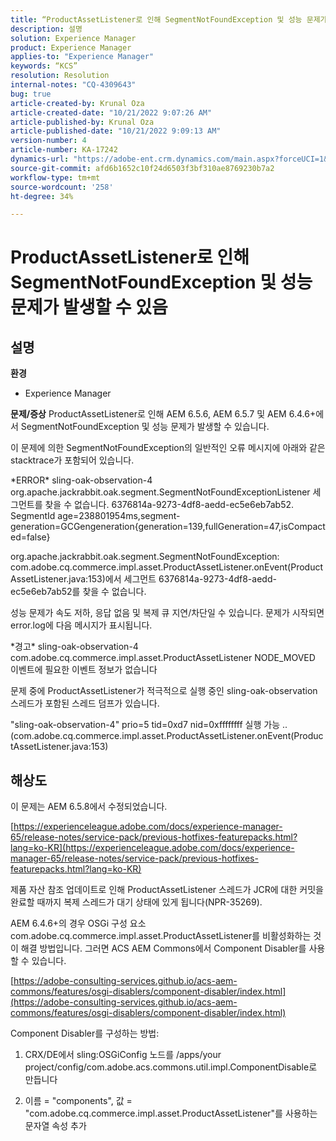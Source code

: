 ```yaml
---
title: “ProductAssetListener로 인해 SegmentNotFoundException 및 성능 문제가 발생할 수 있음”
description: 설명
solution: Experience Manager
product: Experience Manager
applies-to: "Experience Manager"
keywords: “KCS”
resolution: Resolution
internal-notes: "CQ-4309643"
bug: true
article-created-by: Krunal Oza
article-created-date: "10/21/2022 9:07:26 AM"
article-published-by: Krunal Oza
article-published-date: "10/21/2022 9:09:13 AM"
version-number: 4
article-number: KA-17242
dynamics-url: "https://adobe-ent.crm.dynamics.com/main.aspx?forceUCI=1&pagetype=entityrecord&etn=knowledgearticle&id=f9b60fc7-1f51-ed11-bba2-0022480867fb"
source-git-commit: afd6b1652c10f24d6503f3bf310ae8769230b7a2
workflow-type: tm+mt
source-wordcount: '258'
ht-degree: 34%

---
```


# ProductAssetListener로 인해 SegmentNotFoundException 및 성능 문제가 발생할 수 있음

## 설명

<b>환경</b>
- Experience Manager



<b>문제/증상</b>
ProductAssetListener로 인해 AEM 6.5.6, AEM 6.5.7 및 AEM 6.4.6+에서 SegmentNotFoundException 및 성능 문제가 발생할 수 있습니다.



이 문제에 의한 SegmentNotFoundException의 일반적인 오류 메시지에 아래와 같은 stacktrace가 포함되어 있습니다.

\*ERROR\* sling-oak-observation-4 org.apache.jackrabbit.oak.segment.SegmentNotFoundExceptionListener 세그먼트를 찾을 수 없습니다. 6376814a-9273-4df8-aedd-ec5e6eb7ab52. SegmentId age=238801954ms,segment-generation=GCGengeneration{generation=139,fullGeneration=47,isCompacted=false}

org.apache.jackrabbit.oak.segment.SegmentNotFoundException: com.adobe.cq.commerce.impl.asset.ProductAssetListener.onEvent(ProductAssetListener.java:153)에서 세그먼트 6376814a-9273-4df8-aedd-ec5e6eb7ab52를 찾을 수 없습니다.



성능 문제가 속도 저하, 응답 없음 및 복제 큐 지연/차단일 수 있습니다. 문제가 시작되면 error.log에 다음 메시지가 표시됩니다.

\*경고\* sling-oak-observation-4 com.adobe.cq.commerce.impl.asset.ProductAssetListener NODE_MOVED 이벤트에 필요한 이벤트 정보가 없습니다



문제 중에 ProductAssetListener가 적극적으로 실행 중인 sling-oak-observation 스레드가 포함된 스레드 덤프가 있습니다.

&quot;sling-oak-observation-4&quot; prio=5 tid=0xd7 nid=0xffffffff 실행 가능 ..(com.adobe.cq.commerce.impl.asset.ProductAssetListener.onEvent(ProductAssetListener.java:153)


## 해상도


이 문제는 AEM 6.5.8에서 수정되었습니다.

[https://experienceleague.adobe.com/docs/experience-manager-65/release-notes/service-pack/previous-hotfixes-featurepacks.html?lang=ko-KR](https://experienceleague.adobe.com/docs/experience-manager-65/release-notes/service-pack/previous-hotfixes-featurepacks.html?lang=ko-KR)

제품 자산 참조 업데이트로 인해 ProductAssetListener 스레드가 JCR에 대한 커밋을 완료할 때까지 복제 스레드가 대기 상태에 있게 됩니다(NPR-35269).



AEM 6.4.6+의 경우 OSGi 구성 요소 com.adobe.cq.commerce.impl.asset.ProductAssetListener를 비활성화하는 것이 해결 방법입니다. 그러면 ACS AEM Commons에서 Component Disabler를 사용할 수 있습니다.

[https://adobe-consulting-services.github.io/acs-aem-commons/features/osgi-disablers/component-disabler/index.html](https://adobe-consulting-services.github.io/acs-aem-commons/features/osgi-disablers/component-disabler/index.html)



Component Disabler를 구성하는 방법:

1. CRX/DE에서 sling:OSGiConfig 노드를 /apps/your project/config/com.adobe.acs.commons.util.impl.ComponentDisable로 만듭니다

2. 이름 = &quot;components&quot;, 값 = &quot;com.adobe.cq.commerce.impl.asset.ProductAssetListener&quot;를 사용하는 문자열 속성 추가
